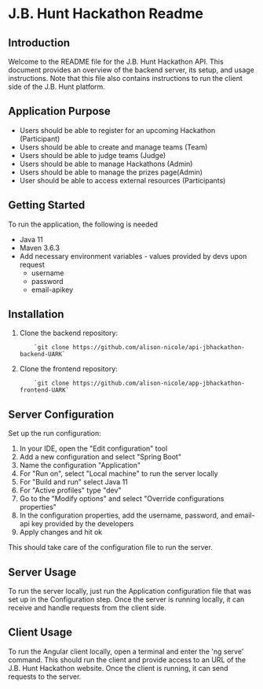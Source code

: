 J.B. Hunt Hackathon Readme
==========================

Introduction
------------

Welcome to the README file for the J.B. Hunt Hackathon API. This document provides an overview of the backend server, its setup, and usage instructions. Note that this file also contains instructions to run the client side of the J.B. Hunt platform.

Application Purpose
-------------------

*   Users should be able to register for an upcoming Hackathon (Participant)
*   Users should be able to create and manage teams (Team)
*   Users should be able to judge teams (Judge)
*   Users should be able to manage Hackathons (Admin)
*   Users should be able to manage the prizes page(Admin)
*   User should be able to access external resources (Participants)

Getting Started
---------------

To run the application, the following is needed

*   Java 11
*   Maven 3.6.3
*   Add necessary environment variables - values provided by devs upon request
     * username
     * password
     * email-apikey

Installation
------------

1.  Clone the backend repository:

            `git clone https://github.com/alison-nicole/api-jbhackathon-backend-UARK`


2.  Clone the frontend repository:

            `git clone https://github.com/alison-nicole/app-jbhackathon-frontend-UARK`



Server Configuration
--------------------

Set up the run configuration:

1.  In your IDE, open the "Edit configuration" tool
2.  Add a new configuration and select "Spring Boot"
3.  Name the configuration "Application"
4.  For "Run on", select "Local machine" to run the server locally
5.  For "Build and run" select Java 11
6.  For "Active profiles" type "dev"
7.  Go to the "Modify options" and select "Override configurations properties"
8.  In the configuration properties, add the username, password, and email-api key provided by the developers
9.  Apply changes and hit ok

This should take care of the configuration file to run the server.

Server Usage
------------

To run the server locally, just run the Application configuration file that was set up in the Configuration step. Once the server is running locally, it can receive and handle requests from the client side.

Client Usage
------------

To run the Angular client locally, open a terminal and enter the 'ng serve' command. This should run the client and provide access to an URL of the J.B. Hunt Hackathon website. Once the client is running, it can send requests to the server.